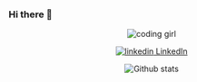 ### Hi there 👋

<!--
**selfcoder-gazell/selfcoder-gazell** is a ✨ _special_ ✨ repository because its `README.md` (this file) appears on your GitHub profile.

Here are some ideas to get you started:

- 🔭 I’m currently working on ...
- 🌱 I’m currently learning ...
- 👯 I’m looking to collaborate on ...
- 🤔 I’m looking for help with ...
- 💬 Ask me about ...
- 📫 How to reach me: ...
- 😄 Pronouns: ...
- ⚡ Fun fact: ...
-->
<div id="header" align="center">
  <img src="https://media.giphy.com/media/L1R1tvI9svkIWwpVYr/giphy.gif" alt="coding girl"></img>
<!--   <p><a href="https://giphy.com/gifs/Pluralsight-computer-technology-coding-L1R1tvI9svkIWwpVYr">via GIPHY</a></p> -->
  <p>
  <a href="https://www.linkedin.com/in/kveta-mooney-32612368/" rel="nofollow noreferrer">
    <img src="https://i.stack.imgur.com/gVE0j.png" alt="linkedin"> LinkedIn
  </a> 
  </p>
<div>
  <img src="https://github-readme-stats.vercel.app/api?username=selfcoder-gazell&show_icons=true&theme=transparent" alt="Github stats">
</div>

